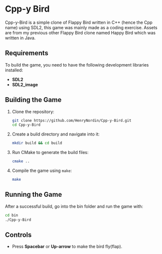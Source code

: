 # Cpp-y Bird

Cpp-y-Bird is a simple clone of Flappy Bird written in C++ (hence the Cpp name) using SDL2, this game was mainly made as a coding exercise.
Assets are from my previous other Flappy Bird clone named Happy Bird which was written in Java.

## Requirements
To build the game, you need to have the following development libraries installed:

- **SDL2**
- **SDL2_image**

## Building the Game
1. Clone the repository:
   ```sh
   git clone https://github.com/HenryNordin/Cpp-y-Bird.git
   cd Cpp-y-Bird
   ```
2. Create a build directory and navigate into it:
   ```sh
   mkdir build && cd build
   ```
3. Run CMake to generate the build files:
   ```sh
   cmake ..
   ```
4. Compile the game using `make`:
   ```sh
   make
   ```

## Running the Game
After a successful build, go into the bin folder and run the game with:
```sh
cd bin
./Cpp-y-Bird
```

## Controls
- Press **Spacebar** or **Up-arrow** to make the bird fly(flap).
